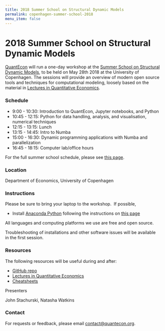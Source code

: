 ```yaml
---
title: 2018 Summer School on Structural Dynamic Models
permalink: copenhagen-summer-school-2018
menu_item: false
---
```

# 2018 Summer School on Structural Dynamic Models 

[QuantEcon](https://quantecon.org/) will run a one-day workshop at the [Summer School on Structural Dynamic Models](http://www.econ.ku.dk/cce/events/summerschool/), to be held on May 28th 2018 at the University of Copenhagen. The sessions will provide an overview of modern open source tools and techniques for computational modeling, loosely based on the material in [Lectures in Quantitative Economics](https://lectures.quantecon.org/).

### Schedule

*   9:00 - 10:30: Introduction to QuantEcon, Jupyter notebooks, and Python
*   10:45 - 12:15: Python for data handling, analysis, and visualisation, numerical techniques
*   12:15 - 13:15: Lunch
*   13:15 - 14:45: Intro to Numba
*   15:00 - 16:30: Dynamic programming applications with Numba and parallelization
*   16:45 - 18:15: Computer lab/office hours

For the full summer school schedule, please see [this page](http://www.econ.ku.dk/cce/events/summerschool/course-outline/).

### Location

Department of Economics, University of Copenhagen

### Instructions

Please be sure to bring your laptop to the workshop.  If possible,

*   Install [Anaconda Python](https://www.anaconda.com/distribution/) following the instructions on [this page](https://lectures.quantecon.org/py/getting_started.html)

All languages and computing platforms we use are free and open source.  

Troubleshooting of installations and other software issues will be available in the first session.

### Resources

The following resources will be useful during and after:

*   [GitHub repo](https://github.com/QuantEcon/Copenhagen_workshop_2018)
*   [Lectures in Quantitative Economics](https://lectures.quantecon.org/)
*   [Cheatsheets](https://cheatsheets.quantecon.org/)

Presenters

John Stachurski, Natasha Watkins

### Contact

For requests or feedback, please email [contact@quantecon.org](mailto:contact@quantecon.org).